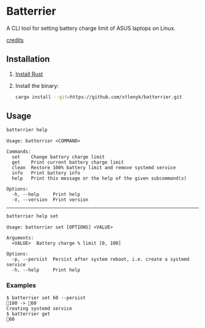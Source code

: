# Batterrier

A CLI tool for setting battery charge limit of ASUS laptops on Linux.

[credits](https://www.linuxuprising.com/2021/02/how-to-limit-battery-charging-set.html)

## Installation

1. [Install Rust](https://www.rust-lang.org/tools/install)
2. Install the binary:

    ```sh
    cargo install --git=https://github.com/stlenyk/batterrier.git
    ```

## Usage

```sh
batterrier help
```

```
Usage: batterrier <COMMAND>

Commands:
  set    Change battery charge limit
  get    Print current battery charge limit
  clean  Restore 100% battery limit and remove systemd service
  info   Print battery info
  help   Print this message or the help of the given subcommand(s)

Options:
  -h, --help     Print help
  -V, --version  Print version
```

---

```sh
batterrier help set
```

```
Usage: batterrier set [OPTIONS] <VALUE>

Arguments:
  <VALUE>  Battery charge % limit [0, 100]

Options:
  -p, --persist  Persist after system reboot, i.e. create a systemd service
  -h, --help     Print help
```

### Examples

```
$ batterrier set 60 --persist
🔋100 -> 🔋60
Creating systemd service
$ batterrier get
🔋60
```
